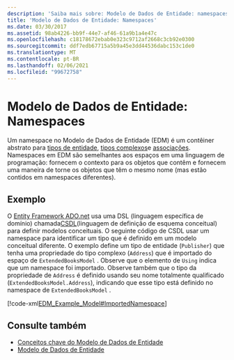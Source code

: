 ```yaml
---
description: 'Saiba mais sobre: Modelo de Dados de Entidade: namespaces'
title: 'Modelo de Dados de Entidade: Namespaces'
ms.date: 03/30/2017
ms.assetid: 98ab4226-bb9f-44e7-af46-61a9b1a4e47c
ms.openlocfilehash: c18178672ebab0e323c9712af2668c3cb92e0300
ms.sourcegitcommit: ddf7edb67715a5b9a45e3dd44536dabc153c1de0
ms.translationtype: MT
ms.contentlocale: pt-BR
ms.lasthandoff: 02/06/2021
ms.locfileid: "99672758"
---
```

# <a name="entity-data-model-namespaces"></a>Modelo de Dados de Entidade: Namespaces

Um namespace no Modelo de Dados de Entidade (EDM) é um contêiner abstrato para [tipos de entidade](entity-type.md), [tipos complexos](complex-type.md)e [associações](association-type.md). Namespaces em EDM são semelhantes aos espaços em uma linguagem de programação: fornecem o contexto para os objetos que contêm e fornecem uma maneira de torne os objetos que têm o mesmo nome (mas estão contidos em namespaces diferentes).  
  
## <a name="example"></a>Exemplo  

 O [Entity Framework ADO.net](./ef/index.md) usa uma DSL (linguagem específica de domínio) chamada[CSDL](/ef/ef6/modeling/designer/advanced/edmx/csdl-spec)(linguagem de definição de esquema conceitual) para definir modelos conceituais. O seguinte código de CSDL usar um namespace para identificar um tipo que é definido em um modelo conceitual diferente. O exemplo define um tipo de entidade (`Publisher`) que tenha uma propriedade do tipo complexo (`Address`) que é importado do espaço de `ExtendedBooksModel` . Observe que o elemento de `Using` indica que um namespace foi importado. Observe também que o tipo da propriedade de `Address` é definido usando seu nome totalmente qualificado (`ExtendedBooksModel.Address`), indicando que esse tipo está definido no namespace de `ExtendedBooksModel` .  
  
 [!code-xml[EDM_Example_Model#ImportedNamespace](../../../../samples/snippets/xml/VS_Snippets_Data/edm_example_model/xml/books6.edmx#importednamespace)]  
  
## <a name="see-also"></a>Consulte também

- [Conceitos chave do Modelo de Dados de Entidade](entity-data-model-key-concepts.md)
- [Modelo de Dados de Entidade](entity-data-model.md)
